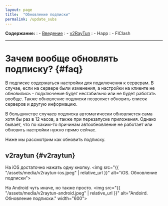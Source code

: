 ```yaml
---
layout: page
title:  "Обновление подписки"
permalink: /update_subs
---
```

**Содержание:**
: - [Введение](#faq)
: - [v2RayTun](#v2raytun)
: - Happ
: - FlClash

---
# Зачем вообще обновлять подписку? {#faq}
В подписке содержаться настройки для подключения к серверам. В случае, если на сервере были изменения, а настройки на клиенте не обновились - подключение будет нестабильно или не будет работать вообще. Также обновление подписки позволяет обновить список серверов и другую информацию. 

В большинстве случаев подписка автоматически обновляется сама хотя бы раз в 12 часов, а также при перезапуске приложения. Однако бывает, что по каким-то причинам автообновление не работает или обновить настройки нужно прямо сейчас.

Ниже мы рассмотрим как обновить подписку.

## v2raytun {#v2raytun}
На iOS достаточно нажать одну кнопку.
<img src="{{ "/assets/media/v2raytun-ios.jpeg" | relative_url }}" alt="iOS. Обновление подписки">

На Android чуть иначе, но также просто.
<img src="{{ "/assets/media/v2raytun-android.jpeg" | relative_url }}" alt="Andoird. Обновление подписки." width="600">




